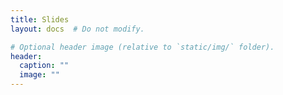 ```yaml
---
title: Slides
layout: docs  # Do not modify.

# Optional header image (relative to `static/img/` folder).
header:
  caption: ""
  image: ""
---
```


